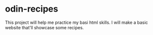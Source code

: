 # odin-recipes

This project will help me practice my basi html skills. I will make a basic website that'll showcase some recipes.